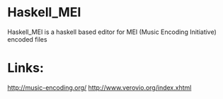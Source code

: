 # Haskell_MEI
Haskell_MEI is a haskell based editor for MEI (Music Encoding Initiative) encoded files

# Links:
http://music-encoding.org/
http://www.verovio.org/index.xhtml
